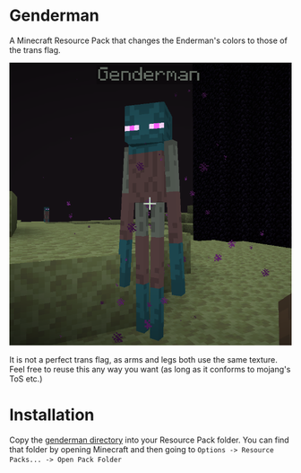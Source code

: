 # Genderman

A Minecraft Resource Pack that changes the Enderman's colors to those of the trans flag.

![](./pack.png)

It is not a perfect trans flag, as arms and legs both use the same texture. Feel free to reuse this any way you want (as long as it conforms to mojang's ToS etc.)

# Installation

Copy the [genderman directory](./genderman/) into your Resource Pack folder. You can find that folder by opening Minecraft and then going to `Options -> Resource Packs... -> Open Pack Folder`
